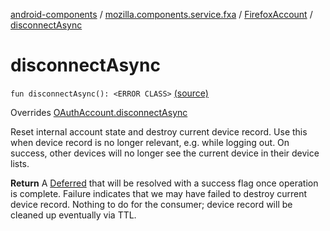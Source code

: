 [android-components](../../index.md) / [mozilla.components.service.fxa](../index.md) / [FirefoxAccount](index.md) / [disconnectAsync](./disconnect-async.md)

# disconnectAsync

`fun disconnectAsync(): <ERROR CLASS>` [(source)](https://github.com/mozilla-mobile/android-components/blob/master/components/service/firefox-accounts/src/main/java/mozilla/components/service/fxa/FirefoxAccount.kt#L240)

Overrides [OAuthAccount.disconnectAsync](../../mozilla.components.concept.sync/-o-auth-account/disconnect-async.md)

Reset internal account state and destroy current device record.
Use this when device record is no longer relevant, e.g. while logging out. On success, other
devices will no longer see the current device in their device lists.

**Return**
A [Deferred](#) that will be resolved with a success flag once operation is complete.
Failure indicates that we may have failed to destroy current device record. Nothing to do for
the consumer; device record will be cleaned up eventually via TTL.

